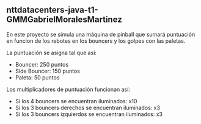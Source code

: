 ## nttdatacenters-java-t1-GMMGabrielMoralesMartinez

En este proyecto se simula una máquina de pinball que sumará puntuación en funcion de los rebotes en los bouncers y los golpes con las paletas.

La puntuación se asigna tal que así:
* Bouncer: 250 puntos
* Side Bouncer: 150 puntos
* Paleta: 50 puntos

Los multiplicadores de puntuación funcionan así:
* Si los 4 bouncers se encuentran iluminados: x10
* Si los 3 bouncers derechos se encuentran iluminados: x3
* Si los 3 bouncers izquierdos se encuentran iluminados: x3

